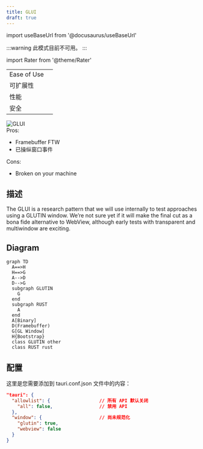 ```yaml
---
title: GLUI
draft: true
---
```


import useBaseUrl from '@docusaurus/useBaseUrl'

:::warning
此模式目前不可用。
:::

import Rater from '@theme/Rater'

<div className="row">
  <div className="col col--4">
    <table>
      <tr>
        <td>Ease of Use</td>
        <td><Rater value="0"/></td>
      </tr>
      <tr>
        <td>可扩展性</td>
        <td><Rater value="0"/></td>
      </tr>
      <tr>
        <td>性能</td>
        <td><Rater value="5"/></td>
      </tr>
      <tr>
        <td>安全</td>
        <td><Rater value="0"/></td>
      </tr>
    </table>
  </div>
  <div className="col col--4 pattern-logo">
    <img src={useBaseUrl('img/recipes/GLUI.svg')} alt="GLUI" />
  </div>
  <div className="col col--4">
    Pros:
    <ul>
      <li>Framebuffer FTW</li>
      <li>已操纵窗口事件</li>
    </ul>
    Cons:
    <ul>
      <li>Broken on your machine</li>
    </ul>
  </div>
</div>

## 描述

The GLUI is a research pattern that we will use internally to test approaches using a GLUTIN window. We’re not sure yet if it will make the final cut as a bona fide alternative to WebView, although early tests with transparent and multiwindow are exciting.

## Diagram

```mermaid
graph TD
  A==>H
  H==>G
  A-->D
  D-->G
  subgraph GLUTIN
    G
  end
  subgraph RUST
    A
  end
  A[Binary]
  D(Framebuffer)
  G[GL Window]
  H{Bootstrap}
  class GLUTIN other
  class RUST rust
```

## 配置

这里是您需要添加到 tauri.conf.json 文件中的内容：

```json
"tauri": {
  "allowlist": {                  // 所有 API 默认关闭
    "all": false,                 // 禁用 API
  },
  "window": {                     // 尚未规范化
    "glutin": true,
    "webview": false
  }
}
```
